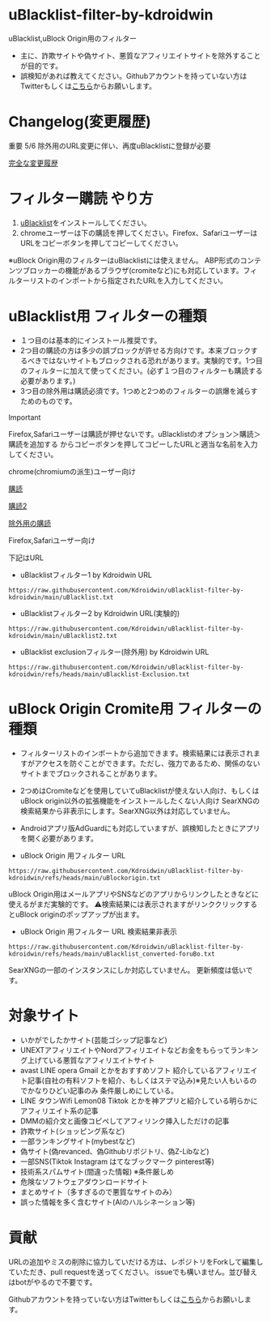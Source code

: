 # uBlacklist-filter-by-kdroidwin


uBlacklist,uBlock Origin用のフィルター　
- 主に、詐欺サイトや偽サイト、悪質なアフィリエイトサイトを除外することが目的です。
- 誤検知があれば教えてください。Githubアカウントを持っていない方はTwitterもしくは[こちら](https://tally.so/r/wA5brD)からお願いします。

# Changelog(変更履歴)
重要
5/6 除外用のURL変更に伴い、再度uBlacklistに登録が必要

[完全な変更履歴](https://github.com/Kdroidwin/uBlacklist-filter-by-kdroidwin/commits/main/)


# フィルター購読 やり方

 1. [uBlacklist](https://iorate.github.io/ublacklist/ja/docs)をインストールしてください。
 2. chromeユーザーは下の購読を押してください。Firefox、SafariユーザーはURLをコピーボタンを押してコピーしてください。

※uBlock Origin用のフィルターはuBlacklistには使えません。
ABP形式のコンテンツブロッカーの機能があるブラウザ(cromiteなど)にも対応しています。フィルターリストのインポートから指定されたURLを入力してください。

# uBlacklist用 フィルターの種類
- １つ目のは基本的にインストール推奨です。
- 2つ目の購読の方は多少の誤ブロックが許せる方向けです。本来ブロックするべきではないサイトもブロックされる恐れがあります。実験的です。1つ目のフィルターに加えて使ってください。(必ず１つ目のフィルターも購読する必要があります。)
- 3つ目の除外用は購読必須です。1つめと2つめのフィルターの誤爆を減らすためのものです。


> [!IMPORTANT]
>Firefox,Safariユーザーは購読が押せないです。uBlacklistのオプション＞購読＞購読を追加する からコピーボタンを押してコピーしたURLと適当な名前を入力してください。

chrome(chromiumの派生)ユーザー向け

[購読](https://iorate.github.io/ublacklist/subscribe?name=uBlacklist-filter-by-kdroidwin&url=https://raw.githubusercontent.com/Kdroidwin/uBlacklist-filter-by-kdroidwin/main/uBlacklist.txt)

[購読2](https://iorate.github.io/ublacklist/subscribe?name=uBlacklist-filter-by-kdroidwin2&url=https%3A%2F%2Fraw.githubusercontent.com/Kdroidwin/uBlacklist-filter-by-kdroidwin/main/uBlacklist2.txt)

[除外用の購読](https://iorate.github.io/ublacklist/subscribe?name=uBlacklist-filter-by-kdroidwin_exclusion&url=https%3A%2F%2Fraw.githubusercontent.com/Kdroidwin/uBlacklist-filter-by-kdroidwin/refs/heads/main/uBlacklist-Exclusion.txt)


Firefox,Safariユーザー向け

下記はURL 
- uBlacklistフィルター1 by Kdroidwin URL
```
https://raw.githubusercontent.com/Kdroidwin/uBlacklist-filter-by-kdroidwin/main/uBlacklist.txt
```

- uBlacklistフィルター2 by Kdroidwin URL(実験的)
```
https://raw.githubusercontent.com/Kdroidwin/uBlacklist-filter-by-kdroidwin/main/uBlacklist2.txt
```

- uBlacklist exclusionフィルター(除外用) by Kdroidwin URL
```
https://raw.githubusercontent.com/Kdroidwin/uBlacklist-filter-by-kdroidwin/refs/heads/main/uBlacklist-Exclusion.txt
```

# uBlock Origin Cromite用 フィルターの種類


- フィルターリストのインポートから追加できます。検索結果には表示されますがアクセスを防ぐことができます。ただし、強力であるため、関係のないサイトまでブロックされることがあります。
- 2つめはCromiteなどを使用していてuBlacklistが使えない人向け、もしくはuBlock origin以外の拡張機能をインストールしたくない人向け SearXNGの検索結果から非表示にします。SearXNG以外は対応していません。
- Androidアプリ版AdGuardにも対応していますが、誤検知したときにアプリを開く必要があります。

- uBlock Origin 用フィルター URL
```
https://raw.githubusercontent.com/Kdroidwin/uBlacklist-filter-by-kdroidwin/refs/heads/main/uBlockorigin.txt
```
uBlock Origin用はメールアプリやSNSなどのアプリからリンクしたときなどに使えるがまだ実験的です。
⚠検索結果には表示されますがリンククリックするとuBlock originのポップアップが出ます。

- uBlock Origin 用フィルター URL 検索結果非表示
```
https://raw.githubusercontent.com/Kdroidwin/uBlacklist-filter-by-kdroidwin/refs/heads/main/uBlacklist_converted-foruBo.txt
```
SearXNGの一部のインスタンスにしか対応していません。
更新頻度は低いです。

# 対象サイト

- いかがでしたかサイト(芸能ゴシップ記事など)
- UNEXTアフィリエイトやNordアフィリエイトなどお金をもらってランキング上げている悪質なアフィリエイトサイト
- avast LINE opera Gmail とかをおすすめソフト 紹介しているアフィリエイト記事(自社の有料ソフトを紹介、もしくはステマ込み)※見たい人もいるのでかなりひどい記事のみ 条件厳しめにしている。
- LINE タウンWifi Lemon08 Tiktok とかを神アプリと紹介している明らかにアフィリエイト系の記事
- DMMの紹介文と画像コピペしてアフィリンク挿入しただけの記事
- 詐欺サイト(ショッピング系など)
- 一部ランキングサイト(mybestなど)
- 偽サイト(偽revanced、偽Githubリポジトリ、偽Z-Libなど)
- 一部SNS(Tiktok Instagram はてなブックマーク pinterest等)
- 技術系スパムサイト(間違った情報) ※条件厳しめ
- 危険なソフトウェアダウンロードサイト
- まとめサイト（多すぎるので悪質なサイトのみ）
- 誤った情報を多く含むサイト(AIのハルシネーション等)


# 貢献

URLの追加やミスの削除に協力していだける方は、レポジトリをForkして編集していただき、pull requestを送ってください。
issueでも構いません。並び替えはbotがやるので不要です。

Githubアカウントを持っていない方はTwitterもしくは[こちら](https://tally.so/r/wA5brD)からお願いします。
